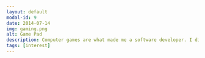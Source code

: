 ```yaml
---
layout: default
modal-id: 9
date: 2014-07-14
img: gaming.png
alt: Game Pad
description: Computer games are what made me a software developer. I did not end up with a game my portfolio (yet), but games definitely influenced my life. Puzzle, platformer, MOBA, RPG, MMORPG, Casual, Tower Defence, Racing, FPS, NFT Games, I'm sure I've played a game in any category you throw at me. Outside the world of software I also very much enjoy card and board games. Game-nights anyone?!
tags: [interest]
---
```

